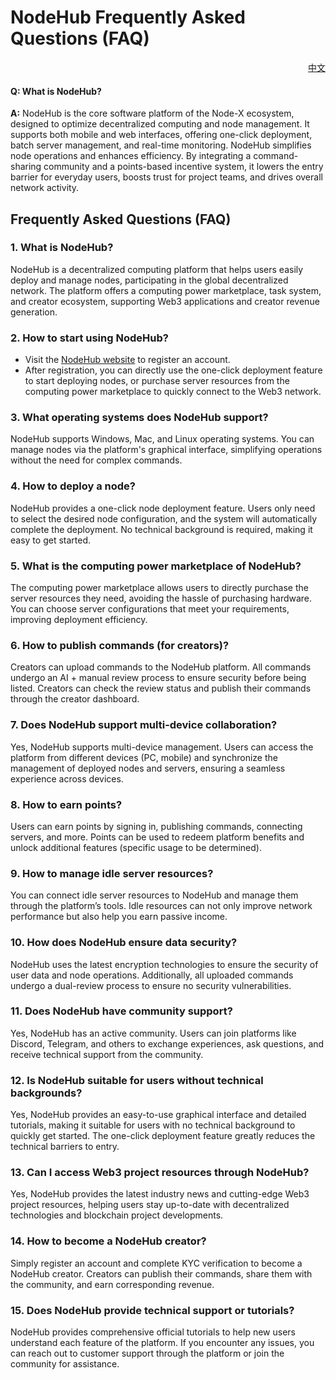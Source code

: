 # NodeHub Frequently Asked Questions (FAQ)

<p align="right"><a href="https://docs.node-x.xyz/chan-pin-shou-ce/nodehub/nodehub-chang-jian-wen-da-faq">中文</a></p>

#### Q: What is NodeHub?

**A:** NodeHub is the core software platform of the Node-X ecosystem, designed to optimize decentralized computing and node management. It supports both mobile and web interfaces, offering one-click deployment, batch server management, and real-time monitoring. NodeHub simplifies node operations and enhances efficiency. By integrating a command-sharing community and a points-based incentive system, it lowers the entry barrier for everyday users, boosts trust for project teams, and drives overall network activity.

## Frequently Asked Questions (FAQ)

### 1. What is NodeHub?

NodeHub is a decentralized computing platform that helps users easily deploy and manage nodes, participating in the global decentralized network. The platform offers a computing power marketplace, task system, and creator ecosystem, supporting Web3 applications and creator revenue generation.

### 2. How to start using NodeHub?

* Visit the [NodeHub website](https://hub.node-x.xyz/) to register an account.
* After registration, you can directly use the one-click deployment feature to start deploying nodes, or purchase server resources from the computing power marketplace to quickly connect to the Web3 network.

### 3. What operating systems does NodeHub support?

NodeHub supports Windows, Mac, and Linux operating systems. You can manage nodes via the platform's graphical interface, simplifying operations without the need for complex commands.

### 4. How to deploy a node?

NodeHub provides a one-click node deployment feature. Users only need to select the desired node configuration, and the system will automatically complete the deployment. No technical background is required, making it easy to get started.

### 5. What is the computing power marketplace of NodeHub?

The computing power marketplace allows users to directly purchase the server resources they need, avoiding the hassle of purchasing hardware. You can choose server configurations that meet your requirements, improving deployment efficiency.

### 6. How to publish commands (for creators)?

Creators can upload commands to the NodeHub platform. All commands undergo an AI + manual review process to ensure security before being listed. Creators can check the review status and publish their commands through the creator dashboard.

### 7. Does NodeHub support multi-device collaboration?

Yes, NodeHub supports multi-device management. Users can access the platform from different devices (PC, mobile) and synchronize the management of deployed nodes and servers, ensuring a seamless experience across devices.

### 8. How to earn points?

Users can earn points by signing in, publishing commands, connecting servers, and more. Points can be used to redeem platform benefits and unlock additional features (specific usage to be determined).

### 9. How to manage idle server resources?

You can connect idle server resources to NodeHub and manage them through the platform’s tools. Idle resources can not only improve network performance but also help you earn passive income.

### 10. How does NodeHub ensure data security?

NodeHub uses the latest encryption technologies to ensure the security of user data and node operations. Additionally, all uploaded commands undergo a dual-review process to ensure no security vulnerabilities.

### 11. Does NodeHub have community support?

Yes, NodeHub has an active community. Users can join platforms like Discord, Telegram, and others to exchange experiences, ask questions, and receive technical support from the community.

### 12. Is NodeHub suitable for users without technical backgrounds?

Yes, NodeHub provides an easy-to-use graphical interface and detailed tutorials, making it suitable for users with no technical background to quickly get started. The one-click deployment feature greatly reduces the technical barriers to entry.

### 13. Can I access Web3 project resources through NodeHub?

Yes, NodeHub provides the latest industry news and cutting-edge Web3 project resources, helping users stay up-to-date with decentralized technologies and blockchain project developments.

### 14. How to become a NodeHub creator?

Simply register an account and complete KYC verification to become a NodeHub creator. Creators can publish their commands, share them with the community, and earn corresponding revenue.

### 15. Does NodeHub provide technical support or tutorials?

NodeHub provides comprehensive official tutorials to help new users understand each feature of the platform. If you encounter any issues, you can reach out to customer support through the platform or join the community for assistance.

